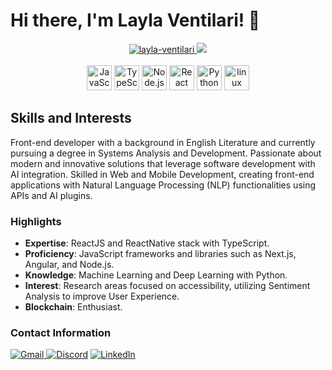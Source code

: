 # Hi there, I'm Layla Ventilari! 👋



<div align="center">
  <a href="https://github.com/layla-ventilari">
    <img src="https://github-readme-stats.vercel.app/api?username=layla-ventilari&show_icons=true&theme=aura" alt="layla-ventilari" />
  </a>
  <a href="https://github.com/layla-ventilari">
    <img src="https://github-readme-stats.vercel.app/api/top-langs/?username=layla-ventilari&layout=compact&langs_count=7&theme=aura" />
  </a>
  <br />
  <br />
  <img alt="JavaScript" width="40px" src="https://raw.githubusercontent.com/jakeliny/jakeliny/master/images/javascript.png" />
  <img alt="TypeScript" width="40px" src="https://raw.githubusercontent.com/jakeliny/jakeliny/master/images/typescript.png" />
  <img alt="Node.js" width="40px" src="https://raw.githubusercontent.com/jakeliny/jakeliny/master/images/nodejs.png" />
  <img alt="React" width="40px" src="https://raw.githubusercontent.com/jakeliny/jakeliny/master/images/react.png" />
  <img alt="Python" width="40px" src="https://raw.githubusercontent.com/jakeliny/jakeliny/master/images/python.png" />
  <img alt="linux" width="40px" src="https://raw.githubusercontent.com/jakeliny/jakeliny/master/images/linux.png" />
</div>



## Skills and Interests

Front-end developer with a background in English Literature and currently pursuing a degree in Systems Analysis and Development. Passionate about modern and innovative solutions that leverage software development with AI integration. Skilled in Web and Mobile Development, creating front-end applications with Natural Language Processing (NLP) functionalities using APIs and AI plugins. 

### Highlights

- **Expertise**: ReactJS and ReactNative stack with TypeScript.
- **Proficiency**: JavaScript frameworks and libraries such as Next.js, Angular, and Node.js.
- **Knowledge**: Machine Learning and Deep Learning with Python.
- **Interest**: Research areas focused on accessibility, utilizing Sentiment Analysis to improve User Experience.
- **Blockchain**: Enthusiast.

### Contact Information 

<a href="mailto:ventilarilayla@gmail.com"><img src="https://img.shields.io/badge/Gmail-D14836?style=for-the-badge&logo=gmail&logoColor=white" alt="Gmail">
<a href="https://discord.gg/seu-servidor" target="_blank"><img src="https://img.shields.io/discord/SEU-SERVIDOR-ID?logo=discord&style=for-the-badge" alt="Discord"></a>
 <a href="https://www.linkedin.com/in/seu-linkedin" target="_blank"><img src="https://img.shields.io/badge/LinkedIn-0077B5?style=for-the-badge&logo=linkedin&logoColor=white" alt="LinkedIn"></a>
</a>




                                                                                                                                                                
